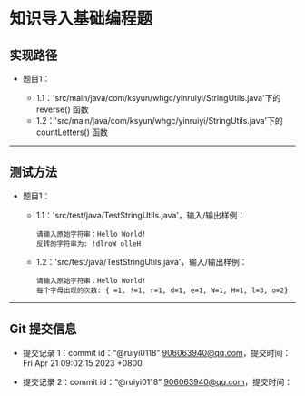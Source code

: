# 知识导入基础编程题

## 实现路径

- 题目1：

  - 1.1：'src/main/java/com/ksyun/whgc/yinruiyi/StringUtils.java'下的 reverse() 函数
  - 1.2：'src/main/java/com/ksyun/whgc/yinruiyi/StringUtils.java'下的 countLetters() 函数


------

## 测试方法

- 题目1：

  - 1.1：'src/test/java/TestStringUtils.java'，输入/输出样例：

    ```
    请输入原始字符串：Hello World!
    反转的字符串为: !dlroW olleH
    ```

  - 1.2：'src/test/java/TestStringUtils.java'，输入/输出样例：
  
    ```
    请输入原始字符串：Hello World!
    每个字母出现的次数: { =1, !=1, r=1, d=1, e=1, W=1, H=1, l=3, o=2}
    ```
  



------

## Git 提交信息

- 提交记录 1：commit id：“@ruiyi0118” <906063940@qq.com>，提交时间：Fri Apr 21 09:02:15 2023 +0800

- 提交记录 2：commit id：“@ruiyi0118” <906063940@qq.com>，提交时间：

